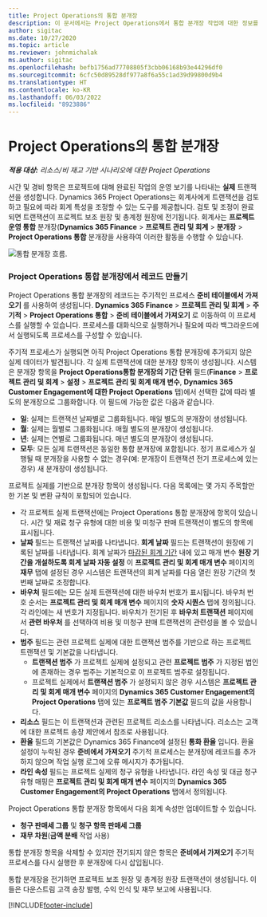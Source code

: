 ```yaml
---
title: Project Operations의 통합 분개장
description: 이 문서에서는 Project Operations에서 통합 분개장 작업에 대한 정보를 제공합니다.
author: sigitac
ms.date: 10/27/2020
ms.topic: article
ms.reviewer: johnmichalak
ms.author: sigitac
ms.openlocfilehash: befb1756ad77708805f3cbb06168b93e44296df0
ms.sourcegitcommit: 6cfc50d89528df977a8f6a55c1ad39d99800d9b4
ms.translationtype: HT
ms.contentlocale: ko-KR
ms.lasthandoff: 06/03/2022
ms.locfileid: "8923886"
---
```

# <a name="integration-journal-in-project-operations"></a>Project Operations의 통합 분개장

_**적용 대상:** 리소스/비 재고 기반 시나리오에 대한 Project Operations_

시간 및 경비 항목은 프로젝트에 대해 완료된 작업의 운영 보기를 나타내는 **실제** 트랜잭션을 생성합니다. Dynamics 365 Project Operations는 회계사에게 트랜잭션을 검토하고 필요에 따라 회계 특성을 조정할 수 있는 도구를 제공합니다. 검토 및 조정이 완료되면 트랜잭션이 프로젝트 보조 원장 및 총계정 원장에 전기됩니다. 회계사는 **프로젝트 운영 통합** 분개장(**Dynamics 365 Finance** > **프로젝트 관리 및 회계** > **분개장** > **Project Operations 통합** 분개장을 사용하여 이러한 활동을 수행할 수 있습니다.

![통합 분개장 흐름.](./media/IntegrationJournal.png)

### <a name="create-records-in-the-project-operations-integration-journal"></a>Project Operations 통합 분개장에서 레코드 만들기

Project Operations 통합 분개장의 레코드는 주기적인 프로세스 **준비 테이블에서 가져오기** 를 사용하여 생성됩니다. **Dynamics 365 Finance** > **프로젝트 관리 및 회계** > **주기적** > **Project Operations 통합** > **준비 테이블에서 가져오기** 로 이동하여 이 프로세스를 실행할 수 있습니다. 프로세스를 대화식으로 실행하거나 필요에 따라 백그라운드에서 실행되도록 프로세스를 구성할 수 있습니다.

주기적 프로세스가 실행되면 아직 Project Operations 통합 분개장에 추가되지 않은 실제 데이터가 발견됩니다. 각 실제 트랜잭션에 대한 분개장 항목이 생성됩니다.
시스템은 분개장 항목을 **Project Operations통합 분개장의 기간 단위** 필드(**Finance** > **프로젝트 관리 및 회계** > **설정** > **프로젝트 관리 및 회계 매개 변수**, **Dynamics 365 Customer Engagement에 대한 Project Operations** 탭)에서 선택한 값에 따라 별도의 분개장으로 그룹화합니다. 이 필드에 가능한 값은 다음과 같습니다.

  - **일**: 실제는 트랜잭션 날짜별로 그룹화됩니다. 매일 별도의 분개장이 생성됩니다.
  - **월**: 실제는 월별로 그룹화됩니다. 매월 별도의 분개장이 생성됩니다.
  - **년**: 실제는 연별로 그룹화됩니다. 매년 별도의 분개장이 생성됩니다.
  - **모두**: 모든 실제 트랜잭션은 동일한 통합 분개장에 포함됩니다. 정기 프로세스가 실행될 때 분개장을 사용할 수 없는 경우(예: 분개장이 트랜잭션 전기 프로세스에 있는 경우) 새 분개장이 생성됩니다.

프로젝트 실제를 기반으로 분개장 항목이 생성됩니다. 다음 목록에는 몇 가지 주목할만한 기본 및 변환 규칙이 포함되어 있습니다.

  - 각 프로젝트 실제 트랜잭션에는 Project Operations 통합 분개장에 항목이 있습니다. 시간 및 재료 청구 유형에 대한 비용 및 미청구 판매 트랜잭션이 별도의 항목에 표시됩니다.
  - **날짜** 필드는 트랜잭션 날짜를 나타냅니다. **회계 날짜** 필드는 트랜잭션이 원장에 기록된 날짜를 나타냅니다. 회계 날짜가 [마감된 회계 기간](/dynamics365/finance/general-ledger/close-general-ledger-at-period-end) 내에 있고 매개 변수 **원장 기간을 개설하도록 회계 날짜 자동 설정** 이 **프로젝트 관리 및 회계 매개 변수** 페이지의 **재무** 탭에 설정된 경우 시스템은 트랜잭션의 회계 날짜를 다음 열린 원장 기간의 첫 번째 날짜로 조정합니다.
  - **바우처** 필드에는 모든 실제 트랜잭션에 대한 바우처 번호가 표시됩니다. 바우처 번호 순서는 **프로젝트 관리 및 회계 매개 변수** 페이지의 **숫자 시퀀스** 탭에 정의됩니다. 각 라인에는 새 번호가 지정됩니다. 바우처가 전기된 후 **바우처 트랜잭션** 페이지에서 **관련 바우처** 를 선택하여 비용 및 미청구 판매 트랜잭션의 관련성을 볼 수 있습니다.
  - **범주** 필드는 관련 프로젝트 실제에 대한 트랜잭션 범주를 기반으로 하는 프로젝트 트랜잭션 및 기본값을 나타냅니다.
    - **트랜잭션 범주** 가 프로젝트 실제에 설정되고 관련 **프로젝트 범주** 가 지정된 법인에 존재하는 경우 범주는 기본적으로 이 프로젝트 범주로 설정됩니다.
    - 프로젝트 실제에서 **트랜잭션 범주** 가 설정되지 않은 경우 시스템은 **프로젝트 관리 및 회계 매개 변수** 페이지의 **Dynamics 365 Customer Engagement의 Project Operations** 탭에 있는 **프로젝트 범주 기본값** 필드의 값을 사용합니다.
  - **리소스** 필드는 이 트랜잭션과 관련된 프로젝트 리소스를 나타냅니다. 리소스는 고객에 대한 프로젝트 송장 제안에서 참조로 사용됩니다.
  - **환율** 필드의 기본값은 Dynamics 365 Finance에 설정된 **통화 환율** 입니다. 환율 설정이 누락된 경우 **준비에서 가져오기** 주기적 프로세스는 분개장에 레코드를 추가하지 않으며 작업 실행 로그에 오류 메시지가 추가됩니다.
  - **라인 속성** 필드는 프로젝트 실제의 청구 유형을 나타냅니다. 라인 속성 및 대금 청구 유형 매핑은 **프로젝트 관리 및 회계 매개 변수** 페이지의 **Dynamics 365 Customer Engagement의 Project Operations** 탭에서 정의됩니다.

Project Operations 통합 분개장 항목에서 다음 회계 속성만 업데이트할 수 있습니다.

- **청구 판매세 그룹** 및 **청구 항목 판매세 그룹**
- **재무 차원**(**금액 분배** 작업 사용)

통합 분개장 항목을 삭제할 수 있지만 전기되지 않은 항목은 **준비에서 가져오기** 주기적 프로세스를 다시 실행한 후 분개장에 다시 삽입됩니다.

통합 분개장을 전기하면 프로젝트 보조 원장 및 총계정 원장 트랜잭션이 생성됩니다. 이들은 다운스트림 고객 송장 발행, 수익 인식 및 재무 보고에 사용됩니다.


[!INCLUDE[footer-include](../includes/footer-banner.md)]
